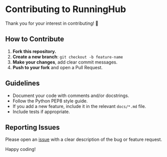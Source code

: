 # Contributing to RunningHub

Thank you for your interest in contributing! 🎉

## How to Contribute

1. **Fork this repository.**
2. **Create a new branch**: `git checkout -b feature-name`
3. **Make your changes**, add clear commit messages.
4. **Push to your fork** and open a Pull Request.

## Guidelines

- Document your code with comments and/or docstrings.
- Follow the Python PEP8 style guide.
- If you add a new feature, include it in the relevant `docs/*.md` file.
- Include tests if appropriate.

## Reporting Issues

Please open an [issue](https://github.com/yourusername/RunningHub/issues) with a clear description of the bug or feature request.

Happy coding!
